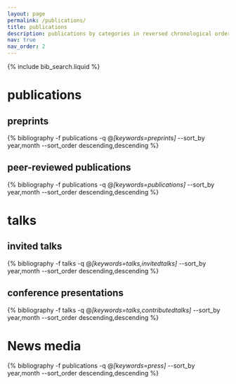 ```yaml
---
layout: page
permalink: /publications/
title: publications
description: publications by categories in reversed chronological order. generated by jekyll-scholar.
nav: true
nav_order: 2
---
```


<!-- _pages/publications.md -->

<!-- Bibsearch Feature -->

{% include bib_search.liquid %}

<div class="publications">

<h1>publications</h1>

<h2>preprints</h2>

{% bibliography -f publications -q @*[keywords=preprints]* --sort_by year,month --sort_order descending,descending %}

<h2>peer-reviewed publications</h2>

{% bibliography -f publications -q @*[keywords=publications]* --sort_by year,month --sort_order descending,descending %}

<h1>talks</h1>

<h2>invited talks</h2>

{% bibliography -f talks -q @*[keywords=talks,invitedtalks]* --sort_by year,month --sort_order descending,descending %}

<h2>conference presentations</h2>

{% bibliography -f talks -q @*[keywords=talks,contributedtalks]* --sort_by year,month --sort_order descending,descending %}

<h1>News media</h1>

{% bibliography -f publications -q @*[keywords=press]* --sort_by year,month --sort_order descending,descending %}

</div>
